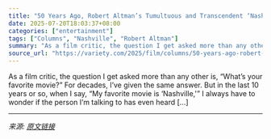 ```yaml
---
title: "50 Years Ago, Robert Altman’s Tumultuous and Transcendent ‘Nashville’ Told the Story of What America Would Become"
date: 2025-07-20T18:03:37+08:00
categories: ["entertainment"]
tags: ["Columns", "Nashville", "Robert Altman"]
summary: "As a film critic, the question I get asked more than any other is, &#8220;What’s your favorite movie?&#8221; For decades, I’ve given the same answer. But in the last 10 years or so, when I say, &#8220"
source_url: "https://variety.com/2025/film/columns/50-years-ago-robert-altmans-nashville-told-the-story-of-what-america-would-become-1236465293/"
---
```


As a film critic, the question I get asked more than any other is, &#8220;What’s your favorite movie?&#8221; For decades, I’ve given the same answer. But in the last 10 years or so, when I say, &#8220;My favorite movie is &#8216;Nashville,'&#8221; I always have to wonder if the person I’m talking to has even heard [&#8230;]

---

*来源: [原文链接](https://variety.com/2025/film/columns/50-years-ago-robert-altmans-nashville-told-the-story-of-what-america-would-become-1236465293/)*
